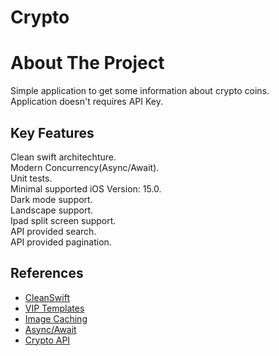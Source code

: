 # Crypto
 
# About The Project

Simple application to get some information about crypto coins.\
Application doesn't requires API Key.

## Key Features

Clean swift architechture.\
Modern Concurrency(Async/Await).\
Unit tests.\
Minimal supported iOS Version: 15.0.\
Dark mode support.\
Landscape support.\
Ipad split screen support.\
API provided search.\
API provided pagination.

## References
* [CleanSwift](https://clean-swift.com/)
* [VIP Templates](https://github.com/AlekseyPleshkov/CleanSwift)
* [Image Caching](https://simaspavlos.medium.com/download-and-store-uiimages-using-nscache-in-swift-e537a0d410e5)
* [Async/Await](https://www.kodeco.com/books/modern-concurrency-in-swift/v1.0)
* [Crypto API](https://www.coingecko.com/en/api/documentation)
